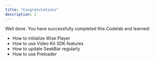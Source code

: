 ```yaml
---
title: "Congratulations"
description: 1
---
```


<p>Well done. You have successfully completed this Codelab and learned:</p>
<ul>
<li>How to initialize Wise Player</li>
<li>How to use Video Kit SDK features</li>
<li>How to update SeekBar regularly</li>
<li>How to use Preloader</li>
</ul>
